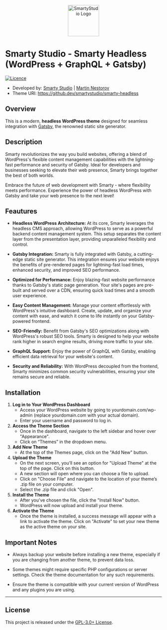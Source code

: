 <p align="center"><a href="https://smartystudio.net" target="_blank"><img src="https://smartystudio.net/wp-content/uploads/2023/06/smarty-green-logo-small.png" width="100" alt="SmartyStudio Logo"></a></p>

# Smarty Studio - Smarty Headless (WordPress + GraphQL + Gatsby)

[![Licence](https://img.shields.io/badge/LICENSE-GPL3.0+-blue)](./LICENSE)

- Developed by: [Smarty Studio](https://smartystudio.net) | [Martin Nestorov](https://github.com/mnestorov)
- Theme URI: https://github.dev/smartystudio/smarty-headless

## Overview

This is a modern, **headless WordPress theme** designed for seamless integration with [Gatsby](#https://www.gatsbyjs.com/), the renowned static site generator.

## Description

Smarty revolutionizes the way you build websites, offering a blend of WordPress's flexible content management capabilities with the lightning-fast performance and security of Gatsby. Ideal for developers and businesses seeking to elevate their web presence, Smarty brings together the best of both worlds.

Embrace the future of web development with Smarty - where flexibility meets performance. Experience the power of headless WordPress with Gatsby and take your web presence to the next level!

## Feautures

- **Headless WordPress Architecture:** At its core, Smarty leverages the headless CMS approach, allowing WordPress to serve as a powerful backend content management system. This setup separates the content layer from the presentation layer, providing unparalleled flexibility and control.

- **Gatsby Integration:** Smarty is fully integrated with Gatsby, a cutting-edge static site generator. This integration ensures your website enjoys the benefits of pre-rendered pages for lightning-fast load times, enhanced security, and improved SEO performance.

- **Optimized for Performance:** Enjoy blazing-fast website performance thanks to Gatsby's static page generation. Your site's pages are pre-built and served over a CDN, ensuring quick load times and a smooth user experience.

- **Easy Content Management:** Manage your content effortlessly with WordPress's intuitive dashboard. Create, update, and organize your content with ease, and watch it come to life instantly on your Gatsby-powered frontend.

- **SEO-Friendly:** Benefit from Gatsby's SEO optimizations along with WordPress's robust SEO tools. Smarty is designed to help your website rank higher in search engine results, driving more traffic to your site.

- **GraphQL Support:** Enjoy the power of GraphQL with Gatsby, enabling efficient data retrieval for your website's content.

- **Security and Reliability:** With WordPress decoupled from the frontend, Smarty minimizes common security vulnerabilities, ensuring your site remains secure and reliable.

## Installation

1. **Log in to Your WordPress Dashboard** 
    - Access your WordPress website by going to yourdomain.com/wp-admin (replace yourdomain.com with your actual domain).
    - Enter your username and password to log in.
2. **Access the Theme Section**
    - Once in the dashboard, navigate to the left sidebar and hover over "Appearance".
    - Click on “Themes” in the dropdown menu.
3. **Add New Theme**
    - At the top of the Themes page, click on the "Add New" button.
4. **Upload the Theme**
    - On the next screen, you’ll see an option for "Upload Theme" at the top of the page. Click on this button.
    - A new section will open where you can choose a file to upload.
    - Click on "Choose File" and navigate to the location of your theme’s .zip file on your computer.
    - Select the .zip file and click "Open".
5. **Install the Theme**
    - After you've chosen the file, click the "Install Now" button.
    - WordPress will now upload and install your theme.
6. **Activate the Theme**
    - Once the theme is installed, a success message will appear with a link to activate the theme. Click on "Activate" to set your new theme as the active theme on your site.

## Important Notes

- Always backup your website before installing a new theme, especially if you are changing from another theme, to prevent data loss.

- Some themes might require specific PHP configurations or server settings. Check the theme documentation for any such requirements.

- Ensure the theme is compatible with your current version of WordPress and any plugins you are using.   

---

## License

This project is released under the [GPL-3.0+ License](http://www.gnu.org/licenses/gpl-3.0.txt).

